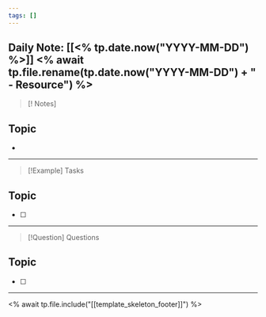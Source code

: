 ```yaml
---
tags: []
---
```

Daily Note: [[<% tp.date.now("YYYY-MM-DD") %>]]
<% await tp.file.rename(tp.date.now("YYYY-MM-DD") + " - Resource") %>
---
> [! Notes]
## Topic
- 
---
> [!Example] Tasks
## Topic
- [ ]
---
> [!Question] Questions
## Topic
- [ ]
---
<% await tp.file.include("[[template_skeleton_footer]]") %>